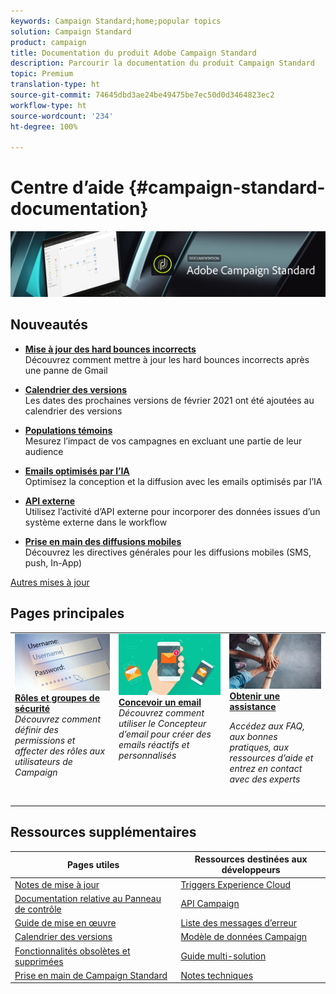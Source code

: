 ```yaml
---
keywords: Campaign Standard;home;popular topics
solution: Campaign Standard
product: campaign
title: Documentation du produit Adobe Campaign Standard
description: Parcourir la documentation du produit Campaign Standard
topic: Premium
translation-type: ht
source-git-commit: 74645dbd3ae24be49475be7ec50d0d3464823ec2
workflow-type: ht
source-wordcount: '234'
ht-degree: 100%

---
```



# Centre d’aide {#campaign-standard-documentation}

![](start/using/assets/do-not-localize/banner_acs_doc.jpg)

## Nouveautés

* **[Mise à jour des hard bounces incorrects](https://helpx.adobe.com/fr/campaign/kb/update-bounce-qualification.html)**<br/> Découvrez comment mettre à jour les hard bounces incorrects après une panne de Gmail

* **[Calendrier des versions](rn/using/release-planning.md)**<br/> Les dates des prochaines versions de février 2021 ont été ajoutées au calendrier des versions

* **[Populations témoins](sending/using/control-group.md)**<br/> Mesurez l’impact de vos campagnes en excluant une partie de leur audience

* **[Emails optimisés par l’IA](sending/using/predictive.md)**<br/> Optimisez la conception et la diffusion avec les emails optimisés par l’IA

* **[API externe](automating/using/external-api.md)**<br/> Utilisez l’activité d’API externe pour incorporer des données issues d’un système externe dans le workflow

* **[Prise en main des diffusions mobiles](https://helpx.adobe.com/fr/campaign/kb/acs-mobile.html)**<br/> Découvrez les directives générales pour les diffusions mobiles (SMS, push, In-App)

[Autres mises à jour](rn/using/documentation-updates.md)

## Pages principales

<table>
<tr>
  <td valign="top">
    <a href="administration/using/about-access-management.md">
      <img alt="Rôles" src="start/using/assets/roles.png"/>
    </a>
    <div>
    <a href="administration/using/about-access-management.md"><strong>Rôles et groupes de sécurité</strong></a>
    </div>
    <em>Découvrez comment définir des permissions et affecter des rôles aux utilisateurs de Campaign</em>
    <br>
  </td>
  <td valign="top">
    <a href="designing/using/designing-content-in-adobe-campaign.md">
      <img alt="Concepteur" src="start/using/assets/design.png" />
    </a>
    <div>
    <a href="designing/using/designing-content-in-adobe-campaign.md"><strong>Concevoir un email</strong></a>
    </div>
    <em>Découvrez comment utiliser le Concepteur d’email pour créer des emails réactifs et personnalisés</em> <br>
  </td>
  <td valign="top">
       <img alt="Assistance" src="start/using/assets/do-not-localize/help.jpeg" />
    <div><a href="https://helpx.adobe.com/fr/campaign/kb/ac-support.html">
    <strong>Obtenir une assistance</strong></a>
    </div>
    <p><em>Accédez aux FAQ, aux bonnes pratiques, aux ressources d’aide et entrez en contact avec des experts</em></p>
    <br>
  </td>
</tr>
</table>

## Ressources supplémentaires

| Pages utiles | Ressources destinées aux développeurs |
|---|---|
| [Notes de mise à jour](rn/using/release-notes.md) | [Triggers Experience Cloud](integrating/using/about-adobe-experience-cloud-triggers.md) |
| [Documentation relative au Panneau de contrôle](https://docs.adobe.com/content/help/fr-FR/control-panel/using/control-panel-home.html) | [API Campaign](api/using/get-started-apis.md) |
| [Guide de mise en œuvre](https://helpx.adobe.com/fr/campaign/kb/campaign-standard-implementation-guide.html) | [Liste des messages d’erreur](https://docs.adobe.com/content/help/en/campaign-classic/technicalresources/error_messages/error_codes.html) |
| [Calendrier des versions](rn/using/release-planning.md) | [Modèle de données Campaign](developing/using/datamodel-introduction.md) |
| [Fonctionnalités obsolètes et supprimées](rn/using/deprecated-features.md) | [Guide multi-solution](integrating/using/get-started-campaign-integrations.md) |
| [Prise en main de Campaign Standard](start/using/about-campaign-standard.md) | [Notes techniques](https://helpx.adobe.com/fr/campaign/kb/acs-article-list.html) |
